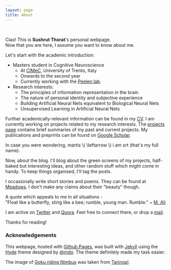 ```yaml
---
layout: page
title: About
---
```


<br>

Ciao! This is **Sushrut Thorat**'s personal webpage.<br> Now that you are here, I assume you want to know about me.

Let's start with the academic introduction:

* Masters student in Cognitive Neuroscience
  + At [CIMeC](http://web.unitn.it/en/cimec "Centre for Mind/Brain Sciences"), University of Trento, Italy
  + Onwards to the second year
  + Currently working with the [Peelen lab](https://sites.google.com/site/peelenlab/).
* Research interests:
  + The principles of information representation in the brain
  + The nature of personal identity and subjective experience
  + Building Artificial Neural Nets equivalent to Biological Neural Nets 
  + Unsupervised Learning in Artificial Neural Nets
  
Further academically-relevant information can be found in my [CV]({{site.url}}/assets/cv-full.pdf). I am currently working on projects related to my research interests. The [projects page]({{site.url}}/projects/) contains brief summaries of my past and current projects. My publications and preprints can be found on [Google Scholar](https://scholar.google.it/citations?user=MPFzJQgAAAAJ&hl=en).

<p class="message">
  In case you were wondering, martis \( \leftarrow \) i am srt (that's my full name).
</p>

Now, about the blog. I'll blog about the green screens of my projects, half-baked but interesting ideas, and other random stuff which might come in handy. To keep things organised, I'll tag the posts. 

I occasionally write short stories and poems. They can be found at [Meadows](https://novelmartiswrites.wordpress.com). I don't make any claims about their "beauty" though.

<p class="message">
  A quote which appeals to me in all situations - <br>
  "Float like a butterfly, sting like a bee; rumble, young man. Rumble." ~ <a href="http://www.biography.com/people/muhammad-ali-9181165">M. Ali</a>
</p>

I am active on [Twitter](https://twitter.com/sushrut_thorat) and [Quora](https://www.quora.com/profile/Sushrut-Thorat). Feel free to connect there, or drop a [mail](mailto:sushrut.thorat94@gmail.com).

Thanks for reading!

### Acknowledgements

This webpage, hosted with [Github Pages](https://pages.github.com), was built with [Jekyll](http://jekyllrb.com) using the [Hyde](https://github.com/poole/hyde) theme designed by [@mdo](https://twitter.com/mdo). The theme definitely made my task easier.

The image of [Goku riding Nimbus](https://wallpapers.wallhaven.cc/wallpapers/full/wallhaven-241742.png) was taken from [Taringa!](http://www.taringa.net/post/imagenes/18835146/Wallpapers-Dragon-Ball.html).
